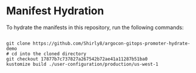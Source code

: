 
# Manifest Hydration

To hydrate the manifests in this repository, run the following commands:

```shell

git clone https://github.com/Shirly8/argocon-gitops-promoter-hydrate-demo
# cd into the cloned directory
git checkout 17877b7c737827a267542b72ae41a11287b51ba0
kustomize build ./user-configuration/production/us-west-1
```